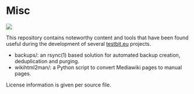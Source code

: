 Misc
====

<img src="https://testbit.eu/favicon.ico">


This repository contains noteworthy content and tools that have been found
useful during the development of several [testbit.eu](https://testbit.eu/) projects.

* backups/: an rsync(1) based solution for automated backup creation, deduplication and purging.
* wikihtml2man/: a Python script to convert Mediawiki pages to manual pages.

License information is given per source file.
